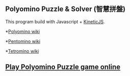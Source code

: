 ## Polyomino Puzzle & Solver (智慧拼盤)

This program build with Javascript + [KineticJS](http://kineticjs.com).

*[Polyomino wiki](https://en.wikipedia.org/wiki/Polyomino)

*[Pentomino wiki](https://en.wikipedia.org/wiki/Pentomino)

*[Tetromino wiki](https://en.wikipedia.org/wiki/Tetromino)

<a target="_blank" href="http://simonsays-tw.com/web/Polyomino/game/pentomino.puzzle.html">Play Polyomino Puzzle game online</a>
------------------------------------

